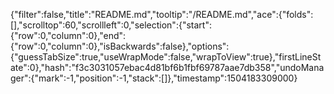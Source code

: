 {"filter":false,"title":"README.md","tooltip":"/README.md","ace":{"folds":[],"scrolltop":60,"scrollleft":0,"selection":{"start":{"row":0,"column":0},"end":{"row":0,"column":0},"isBackwards":false},"options":{"guessTabSize":true,"useWrapMode":false,"wrapToView":true},"firstLineState":0},"hash":"f3c3031057ebac4d81bf6b1fbf69787aae7db358","undoManager":{"mark":-1,"position":-1,"stack":[]},"timestamp":1504183309000}